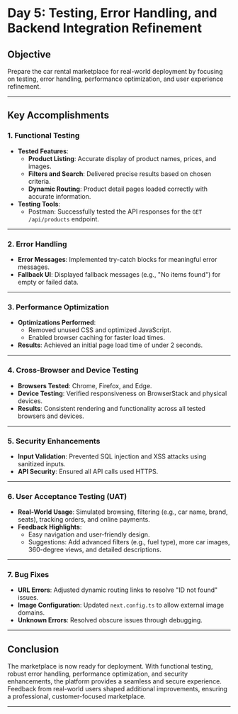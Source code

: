 

# Day 5: Testing, Error Handling, and Backend Integration Refinement  

## Objective  
Prepare the car rental marketplace for real-world deployment by focusing on testing, error handling, performance optimization, and user experience refinement.  

---

## Key Accomplishments  

### 1. **Functional Testing**  
- **Tested Features**:  
  - **Product Listing**: Accurate display of product names, prices, and images.  
  - **Filters and Search**: Delivered precise results based on chosen criteria.  
  - **Dynamic Routing**: Product detail pages loaded correctly with accurate information.  
- **Testing Tools**:  
  - Postman: Successfully tested the API responses for the `GET /api/products` endpoint.  

---

### 2. **Error Handling**  
- **Error Messages**: Implemented try-catch blocks for meaningful error messages.  
- **Fallback UI**: Displayed fallback messages (e.g., "No items found") for empty or failed data.  

---

### 3. **Performance Optimization**  
- **Optimizations Performed**:  
  - Removed unused CSS and optimized JavaScript.  
  - Enabled browser caching for faster load times.  
- **Results**: Achieved an initial page load time of under 2 seconds.  

---

### 4. **Cross-Browser and Device Testing**  
- **Browsers Tested**: Chrome, Firefox, and Edge.  
- **Device Testing**: Verified responsiveness on BrowserStack and physical devices.  
- **Results**: Consistent rendering and functionality across all tested browsers and devices.  

---

### 5. **Security Enhancements**  
- **Input Validation**: Prevented SQL injection and XSS attacks using sanitized inputs.  
- **API Security**: Ensured all API calls used HTTPS.  

---

### 6. **User Acceptance Testing (UAT)**  
- **Real-World Usage**: Simulated browsing, filtering (e.g., car name, brand, seats), tracking orders, and online payments.  
- **Feedback Highlights**:  
  - Easy navigation and user-friendly design.  
  - Suggestions: Add advanced filters (e.g., fuel type), more car images, 360-degree views, and detailed descriptions.  

---

### 7. **Bug Fixes**  
- **URL Errors**: Adjusted dynamic routing links to resolve "ID not found" issues.  
- **Image Configuration**: Updated `next.config.ts` to allow external image domains.  
- **Unknown Errors**: Resolved obscure issues through debugging.  

---

## Conclusion  
The marketplace is now ready for deployment. With functional testing, robust error handling, performance optimization, and security enhancements, the platform provides a seamless and secure experience. Feedback from real-world users shaped additional improvements, ensuring a professional, customer-focused marketplace.  

---  

